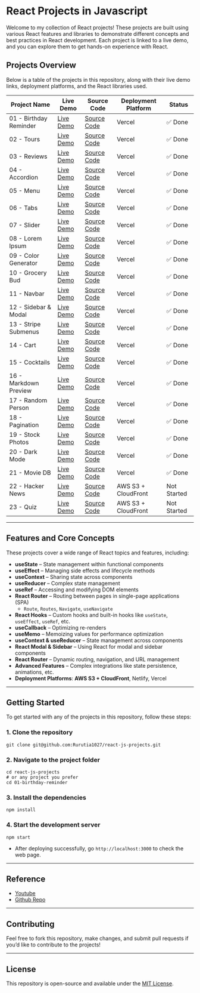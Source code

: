 # React Projects in Javascript

Welcome to my collection of React projects! These projects are built using various React features and libraries to demonstrate different concepts and best practices in React development. Each project is linked to a live demo, and you can explore them to get hands-on experience with React.

## Projects Overview

Below is a table of the projects in this repository, along with their live demo links, deployment platforms, and the React libraries used.

| Project Name           | Live Demo                                                   | Source Code                            | Deployment Platform | Status      |
| ---------------------- | ----------------------------------------------------------- | -------------------------------------- | ------------------- | ----------- |
| 01 - Birthday Reminder | [Live Demo](https://birthday-reminder-teal-chi.vercel.app/) | [Source Code](./01-birthday-reminder/) | Vercel              | ✅ Done     |
| 02 - Tours             | [Live Demo](https://tours-kohl.vercel.app/)                 | [Source Code](./02-tours/)             | Vercel              | ✅ Done     |
| 03 - Reviews           | [Live Demo](https://reviews-alpha-five.vercel.app/)         | [Source Code](./03-reviews/)           | Vercel              | ✅ Done     |
| 04 - Accordion         | [Live Demo](https://accordion-nine-green.vercel.app/)       | [Source Code](./04-accordion/)         | Vercel              | ✅ Done     |
| 05 - Menu              | [Live Demo](https://menu-mauve-seven.vercel.app/)           | [Source Code](./05-menu/)              | Vercel              | ✅ Done     |
| 06 - Tabs              | [Live Demo](https://tabs-woad-theta.vercel.app/)            | [Source Code](./06-tabs/)              | Vercel              | ✅ Done     |
| 07 - Slider            | [Live Demo](https://slide-cln28dyue-rurutia.vercel.app/)    | [Source Code](./07-slider/)            | Vercel              | ✅ Done     |
| 08 - Lorem Ipsum       | [Live Demo](https://lorem-ipsum-iota.vercel.app/)           | [Source Code](./08-lorem-ipsum/)       | Vercel              | ✅ Done     |
| 09 - Color Generator   | [Live Demo](https://color-generator-delta-one.vercel.app/)  | [Source Code](./09-color-generator/)   | Vercel              | ✅ Done     |
| 10 - Grocery Bud       | [Live Demo](https://grocery-bud-omega-inky.vercel.app/)     | [Source Code](./10-grocery-bud/)       | Vercel              | ✅ Done     |
| 11 - Navbar            | [Live Demo](https://navbar-sable-kappa.vercel.app/)         | [Source Code](./11-navbar/)            | Vercel              | ✅ Done     |
| 12 - Sidebar & Modal   | [Live Demo](https://sidebar-rurutia.vercel.app/)            | [Source Code](./12-sidebar-modal/)     | Vercel              | ✅ Done     |
| 13 - Stripe Submenus   | [Live Demo](https://stripe-chi.vercel.app/)                 | [Source Code](./13-stripe-submenus/)   | Vercel              | ✅ Done     |
| 14 - Cart              | [Live Demo](https://cart-three-lovat.vercel.app/)           | [Source Code](./14-cart/)              | Vercel              | ✅ Done     |
| 15 - Cocktails         | [Live Demo](https://cocktails-olive-sigma.vercel.app/)      | [Source Code](./15-cocktails/)         | Vercel              | ✅ Done     |
| 16 - Markdown Preview  | [Live Demo](https://markdown-preview-eta.vercel.app/)       | [Source Code](./16-markdown-preview/)  | Vercel              | ✅ Done     |
| 17 - Random Person     | [Live Demo](http://your-cloudfront-url)                     | [Source Code](./17-random-person/)     | Vercel              | ✅ Done     |
| 18 - Pagination        | [Live Demo](https://pagination-eta-five.vercel.app/)        | [Source Code](./18-pagination/)        | Vercel              | ✅ Done     |
| 19 - Stock Photos      | [Live Demo](https://stock-photo.vercel.app/)                | [Source Code](./19-stock-photos/)      | Vercel              | ✅ Done     |
| 20 - Dark Mode         | [Live Demo](https://dark-mode-xi-black.vercel.app/)         | [Source Code](./20-dark-mode/)         | Vercel              | ✅ Done     |
| 21 - Movie DB          | [Live Demo](http://your-cloudfront-url)                     | [Source Code](./21-movie-db/)          | Vercel              | ✅ Done     |
| 22 - Hacker News       | [Live Demo](http://your-cloudfront-url)                     | [Source Code](http://your-source-url)  | AWS S3 + CloudFront | Not Started |
| 23 - Quiz              | [Live Demo](http://your-cloudfront-url)                     | [Source Code](http://your-source-url)  | AWS S3 + CloudFront | Not Started |

---

## Features and Core Concepts

These projects cover a wide range of React topics and features, including:

- **useState** – State management within functional components
- **useEffect** – Managing side effects and lifecycle methods
- **useContext** – Sharing state across components
- **useReducer** – Complex state management
- **useRef** – Accessing and modifying DOM elements
- **React Router** – Routing between pages in single-page applications (SPA)
  - `Route`, `Routes`, `Navigate`, `useNavigate`
- **React Hooks** – Custom hooks and built-in hooks like `useState`, `useEffect`, `useRef`, etc.
- **useCallback** – Optimizing re-renders
- **useMemo** – Memoizing values for performance optimization
- **useContext & useReducer** – State management across components
- **React Modal & Sidebar** – Using React for modal and sidebar components
- **React Router** – Dynamic routing, navigation, and URL management
- **Advanced Features** – Complex integrations like state persistence, animations, etc.
- **Deployment Platforms**: **AWS S3 + CloudFront**, Netlify, Vercel

---

## Getting Started

To get started with any of the projects in this repository, follow these steps:

### 1. Clone the repository

```shell
git clone git@github.com:Rurutia1027/react-js-projects.git
```

### 2. Navigate to the project folder

```shell
cd react-js-projects
# or any project you prefer
cd 01-birthday-reminder
```

### 3. Install the dependencies

```shell
npm install
```

### 4. Start the development server

```shell
npm start
```

- After deploying successfully, go `http://localhost:3000` to check the web page.

---

## Reference

- [Youtube](https://www.youtube.com/watch?v=iZhV0bILFb0)
- [Github Repo](https://github.com/john-smilga/react-projects)

---

## Contributing

Feel free to fork this repository, make changes, and submit pull requests if you’d like to contribute to the projects!

---

## License

This repository is open-source and available under the [MIT License](./LICENSE).
